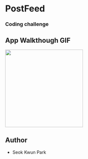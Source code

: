 # PostFeed
### Coding challenge

## App Walkthough GIF

<img src="https://i.imgur.com/njnMYFf.gif" width=250><br>

## Author 
- Seok Kwun Park

